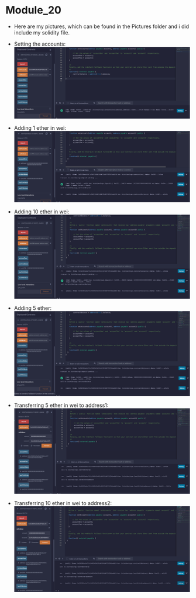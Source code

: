 # Module_20

* Here are my pictures, which can be found in the Pictures folder and i did include my solidity file.

* Setting the accounts:
![set_accounts](Pictures/set_accounts.png)

* Adding 1 ether in wei:
![add_1_ether](Pictures/add_1_ether_in_wei.png)

* Adding 10 ether in wei:
![add_10_ether](Pictures/add_10_ether.png)

* Adding 5 ether:
![add_5_ether](Pictures/add_5_ether.png)

* Transferring 5 ether in wei to address1:
![first_transfer](Pictures/address_1_transfer.png)

* Transferring 10 ether in wei to address2:
![second_transfer](Pictures/address_2_transfer.png)
